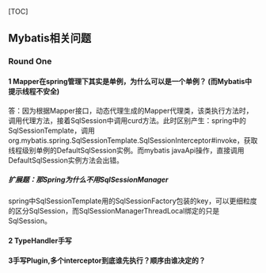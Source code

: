 [TOC]



## Mybatis相关问题

### Round One

#### 1 Mapper在spring管理下其实是单例，为什么可以是一个单例？ (而Mybatis中提示线程不安全)

答：因为根据Mapper接口，动态代理生成的Mapper代理类，该类执行方法时，调用代理方法，接着SqlSession中调用curd方法。此时区别产生：spring中的SqlSessionTemplate，调用org.mybatis.spring.SqlSessionTemplate.SqlSessionInterceptor#invoke，获取线程级别单例的DefaultSqlSession实例。而mybatis javaApi操作，直接调用DefaultSqlSession实例方法会出错。

##### 扩展题：那Spring为什么不用SqlSessionManager

spring中SqlSessionTemplate用的SqlSessionFactory包装的key，可以更细粒度的区分SqlSession，而SqlSessionManagerThreadLocal绑定的只是SqlSession。

#### 2 TypeHandler手写

#### 3手写Plugin,多个interceptor到底谁先执行？顺序由谁决定的？ 
